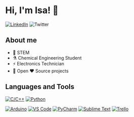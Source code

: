 # Hi, I'm Isa! :crown:

[![LinkedIn](https://img.shields.io/badge/-LinkedIn-0A66C2?style=flat&logo=Linkedin&logoColor=white&link=https://www.linkedIn.com/in/isabelacristinamendesbarbosa/)](https://www.linkedin.com/in/isabelacristinamendesbarbosa/)
![Twitter](https://img.shields.io/twitter/follow/isa_labs?style=social)

## About me
- :rocket: STEM
- :alembic: Chemical Engineering Student
- :zap: Electronics Technician
- :raising_hand: Open :hearts: Source projects

## Languages and Tools
[![C/C++](https://img.shields.io/badge/-C/C++-00599C?style=flat&logo=C++&logoColor=white)](https://www.cprogramming.com/) [![Python](https://img.shields.io/badge/-Python-3776AB?style=flat&logo=Python&logoColor=white)](https://www.python.org/) <!--[![Java](https://img.shields.io/badge/-Java-ED8B00?style=flat&logo=Java&logoColor=white)](https://www.java.com/)-->

[![Arduino](https://img.shields.io/badge/-Arduino-00979D?style=flat&logo=Arduino&logoColor=white)](https://www.arduino.cc/) [![VS Code](https://img.shields.io/badge/-VS_Code-007ACC?style=flat&logo=visual-studio-code&logoColor=white)](https://code.visualstudio.com/) [![PyCharm](https://img.shields.io/badge/PyCharm-000000.svg?style=flat&logo=PyCharm&logoColor=black&color=green)](https://www.jetbrains.com/pycharm/) [![Sublime Text](https://img.shields.io/badge/Sublime_Text-%23575757.svg?&style=flat&logo=sublime-text&logoColor=important)](https://www.sublimetext.com/) [![Trello](https://img.shields.io/badge/-Trello-0079BF?style=flat&logo=Trello&logoColor=white)](https://www.trello.com/)

<!--
## Stats
![GitHub Stats](https://github-readme-stats.vercel.app/api?username=itsabela&theme=material-palenight&show_icons=true&count_private=true&hide_border=true&hide_title=true&include_all_commits=true)
[![Gmail](https://img.shields.io/badge/-Gmail-c14438?style=flat&logo=Gmail&logoColor=white&link=mailto:contact.isabelamendes@gmail.com)](mailto:contact.isabelamendes@gmail.com)
-->

<!--
[![Sublime](https://img.shields.io/badge/-Sublime-FF9800?style=flat&logo=sublime-text&logoColor=white)]
[![Readme Card](https://github-readme-stats.vercel.app/api/pin/?username=anuraghazra&repo=github-readme-stats)](https://github.com/anuraghazra/github-readme-stats)
![GitHub Streak](http://github-readme-streak-stats.herokuapp.com?user=itsabela&theme=material-palenight&hide_border=true)
&background=193549
[![Telegram](https://img.shields.io/badge/Telegram-26A5E4?style=flat&logo=Telegram&logoColor=white)](https://www.java.com/)
[![Top Langs](https://github-readme-stats.vercel.app/api/top-langs/?username=itsabela&layout=compact)](https://github.com/anuraghazra/github-readme-stats)
[![GitHub followers](https://img.shields.io/github/followers/itsabela.svg?style=social&label=Follow&maxAge=2592000)](https://github.com/itsabela?tab=followers) [![LinkedIn Badge]
<a href="https://www.linkedin.com/in/isabelacristinamendesbarbosa/" target="_blank"><img src="https://img.shields.io/badge/LinkedIn--_.svg?style=social&amp;logo=linkedin&amp"/></a>
<a href="https://www.arduino.cc/" target="_blank"><img src="https://cdn.worldvectorlogo.com/logos/arduino-1.svg" alt="arduino" width="30" height="30"/></a>
- :e-mail: contact.isabelamendes@gmail.com <a href="https://www.cprogramming.com/" target="_blank"><img src="https://raw.githubusercontent.com/devicons/devicon/master/icons/c/c-original.svg" alt="c" width="25" height="25"/></a> <a href="https://www.arduino.cc" target="_blank"><img src="https://cdn.worldvectorlogo.com/logos/arduino-1.svg" alt="c" width="25" height="25"/></a> <a href="https://www.visualstudiocode.com/" target="_blank"><img src="https://cdn.worldvectorlogo.com/logos/visual-studio-code-1.svg" alt="c" width="25" height="25"/></a> <a href="https://www.sublimetext.com/" target="_blank"><img src="https://cdn.worldvectorlogo.com/logos/sublime-text.svg" alt="c" width="25" height="25"/></a> <a href="https://www.trello.com/" target="_blank"><img src="https://cdn.worldvectorlogo.com/logos/trello.svg" alt="c" width="25" height="25"/></a>
<a href="https://www.linkedin.com/in/isabelacristinamendesbarbosa/" target="_blank"><img src="https://cdn.worldvectorlogo.com/logos/linkedin-icon-2.svg" alt="c" width="20" height="20"/></a> <a href="https://www.google.com" target="_blank"><img src="https://cdn.worldvectorlogo.com/logos/telegram-1.svg" alt="c" width="20" height="20"/></a> <a href="mailto:contact.isabelamendes@gmail.com" target="_blank"><img src="https://cdn.worldvectorlogo.com/logos/official-gmail-icon-2020-.svg" alt="c" width="20" height="20"/></a>-->
